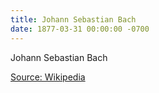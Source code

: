 ```yaml
---
title: Johann Sebastian Bach
date: 1877-03-31 00:00:00 -0700
---
```


Johann Sebastian Bach 

[Source: Wikipedia](https://en.wikipedia.org/wiki/Johann_Sebastian_Bach)
